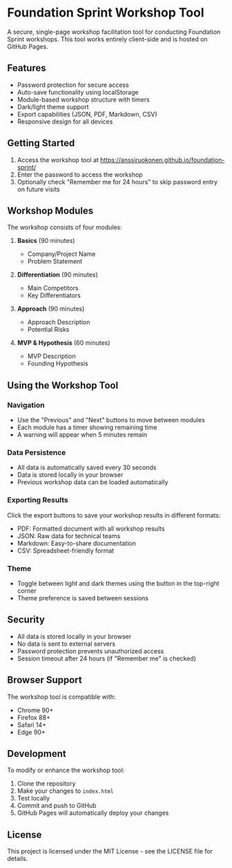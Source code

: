 # Foundation Sprint Workshop Tool

A secure, single-page workshop facilitation tool for conducting Foundation Sprint workshops. This tool works entirely client-side and is hosted on GitHub Pages.

## Features

- Password protection for secure access
- Auto-save functionality using localStorage
- Module-based workshop structure with timers
- Dark/light theme support
- Export capabilities (JSON, PDF, Markdown, CSV)
- Responsive design for all devices

## Getting Started

1. Access the workshop tool at https://anssiruokonen.github.io/foundation-sprint/
2. Enter the password to access the workshop
3. Optionally check "Remember me for 24 hours" to skip password entry on future visits

## Workshop Modules

The workshop consists of four modules:

1. **Basics** (90 minutes)
   - Company/Project Name
   - Problem Statement

2. **Differentiation** (90 minutes)
   - Main Competitors
   - Key Differentiators

3. **Approach** (90 minutes)
   - Approach Description
   - Potential Risks

4. **MVP & Hypothesis** (60 minutes)
   - MVP Description
   - Founding Hypothesis

## Using the Workshop Tool

### Navigation
- Use the "Previous" and "Next" buttons to move between modules
- Each module has a timer showing remaining time
- A warning will appear when 5 minutes remain

### Data Persistence
- All data is automatically saved every 30 seconds
- Data is stored locally in your browser
- Previous workshop data can be loaded automatically

### Exporting Results
Click the export buttons to save your workshop results in different formats:
- PDF: Formatted document with all workshop results
- JSON: Raw data for technical teams
- Markdown: Easy-to-share documentation
- CSV: Spreadsheet-friendly format

### Theme
- Toggle between light and dark themes using the button in the top-right corner
- Theme preference is saved between sessions

## Security

- All data is stored locally in your browser
- No data is sent to external servers
- Password protection prevents unauthorized access
- Session timeout after 24 hours (if "Remember me" is checked)

## Browser Support

The workshop tool is compatible with:
- Chrome 90+
- Firefox 88+
- Safari 14+
- Edge 90+

## Development

To modify or enhance the workshop tool:

1. Clone the repository
2. Make your changes to `index.html`
3. Test locally
4. Commit and push to GitHub
5. GitHub Pages will automatically deploy your changes

## License

This project is licensed under the MIT License - see the LICENSE file for details. 
